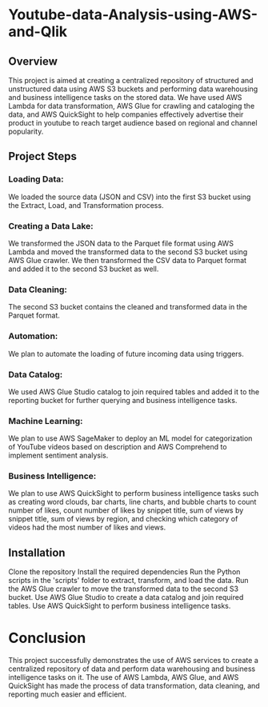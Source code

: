 # Youtube-data-Analysis-using-AWS-and-Qlik

## Overview
This project is aimed at creating a centralized repository of structured and unstructured data using AWS S3 buckets and performing data warehousing and business intelligence tasks on the stored data. We have used AWS Lambda for data transformation, 
AWS Glue for crawling and cataloging the data, and AWS QuickSight to help companies effectively advertise their product in youtube to reach target audience based on regional and channel popularity.

## Project Steps
### Loading Data: 
We loaded the source data (JSON and CSV) into the first S3 bucket using the Extract, Load, and Transformation process.
### Creating a Data Lake: 
We transformed the JSON data to the Parquet file format using AWS Lambda and moved the transformed data to the second S3 bucket using AWS Glue crawler. We then transformed the CSV data to Parquet format and added it to the second S3 bucket as well.
### Data Cleaning: 
The second S3 bucket contains the cleaned and transformed data in the Parquet format.
### Automation: 
We plan to automate the loading of future incoming data using triggers.
### Data Catalog:
We used AWS Glue Studio catalog to join required tables and added it to the reporting bucket for further querying and business intelligence tasks.
### Machine Learning:
We plan to use AWS SageMaker to deploy an ML model for categorization of YouTube videos based on description and AWS Comprehend to implement sentiment analysis.
### Business Intelligence:
We plan to use AWS QuickSight to perform business intelligence tasks such as creating word clouds, bar charts, line charts, and bubble charts to count number of likes, count number of likes by snippet title, sum of views by snippet title, sum of views by region, and checking which category of videos had the most number of likes and views.
## Installation
Clone the repository
Install the required dependencies
Run the Python scripts in the 'scripts' folder to extract, transform, and load the data.
Run the AWS Glue crawler to move the transformed data to the second S3 bucket.
Use AWS Glue Studio to create a data catalog and join required tables.
Use AWS QuickSight to perform business intelligence tasks.
# Conclusion
This project successfully demonstrates the use of AWS services to create a centralized repository of data and perform data warehousing and business intelligence tasks on it. The use of AWS Lambda, AWS Glue, and AWS QuickSight has made the process of data transformation, data cleaning, and reporting much easier and efficient.
